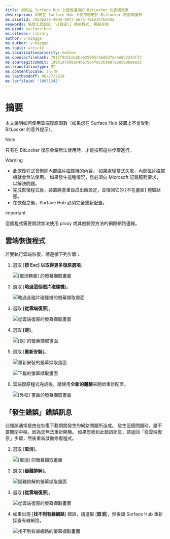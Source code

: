 ```yaml
---
title: 如何在 Surface Hub 上使用適用於 BitLocker 的雲端復原
description: 如何在 Surface Hub 上使用適用於 BitLocker 的雲端復原
ms.assetid: c0bde23a-49de-40f3-a675-701e3576d44d
keywords: 協助工具設定, \[設定\] 應用程式, 輕鬆存取
ms.prod: surface-hub
ms.sitesec: library
author: v-miegge
ms.author: v-miegge
ms.topic: article
ms.localizationpriority: medium
ms.openlocfilehash: 7912f9d1bab2ba625995c56d6d7da4e6b2d3df37
ms.sourcegitcommit: 109d1d7608ac4667564fa5369e8722e569b8ea36
ms.translationtype: MT
ms.contentlocale: zh-TW
ms.lasthandoff: 06/27/2020
ms.locfileid: "10831342"
---
```

# 摘要

本文說明如何使用雲端復原函數（如果您在 Surface Hub 裝置上不會受到 BitLocker 的意外提示）。

> [!NOTE]
> 只有在 BitLocker 復原金鑰無法使用時，才能按照這些步驟進行。

> [!WARNING]
> * 此恢復程式會刪除內部磁片磁碟機的內容。 如果處理常式失敗，內部磁片磁碟機就會無法使用。 如果發生這種情況，您必須向 Microsoft 記錄服務要求，以解決問題。
> * 完成恢復程式後，裝置將會重設成出廠設定，並傳回它的 [不在畫面] 體驗狀態。
> * 在恢復之後，Surface Hub 必須完全重新配置。

> [!IMPORTANT]
> 這個程式需要開啟無法使用 proxy 或其他驗證方法的網際網路連線。

##  <a name="cloud-recovery-process"></a>雲端恢復程式

若要執行雲端恢復，請遵循下列步驟：

1. 選取 [**按 Esc] 以取得更多復原選項**。

   ![[取消轉義] 的螢幕擷取畫面](images/01-escape.png)

1. 選取 [**略過這個磁片磁碟機**]。

   ![略過此磁片磁碟機的螢幕擷取畫面](images/02-skip-this-drive.png)

1. 選取 **[從雲端復原**]。

   ![從雲端復原的螢幕擷取畫面](images/03-recover-from-cloud.png)

1. 選取 **[是]**。

   ![[是] 的螢幕擷取畫面](images/04-yes.png)

1. 選取 [**重新安裝**]。

   ![重新安裝的螢幕擷取畫面](images/05a-reinstall.png)

   ![下載的螢幕擷取畫面](images/05b-downloading.png)

1. 雲端復原程式完成後，請使用**全新的體驗**來開始重新配置。

   ![[外框] 畫面的螢幕擷取畫面](images/06-out-of-box.png)

##  <a name="something-went-wrong-error-message"></a>「發生錯誤」錯誤訊息

此錯誤通常是由在恢復下載期間發生的網路問題所造成。 發生這個問題時，請不要關閉中樞，因為您無法重新開機。 如果您收到此錯誤訊息，請返回「從雲端復原」步驟，然後重新啟動修復程式。

1. 選取 [**取消**]。

   ![[取消] 的螢幕擷取畫面](images/07-cancel.png)

1. 選取 [**疑難排解**]。

   ![疑難排解的螢幕擷取畫面](images/08-troubleshoot.png)

1. 選取 **[從雲端復原**]。

   ![從雲端復原的螢幕擷取畫面](images/09-recover-from-cloud2.png)

1. 如果出現 [**找不到有線網路**] 錯誤，請選取 [**取消**]，然後讓 Surface Hub 重新探查有線網路。

   ![找不到有線網路的螢幕擷取畫面](images/10-cancel.png)